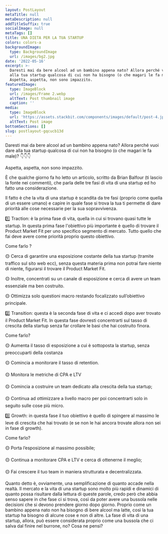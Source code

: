 ```yaml
---
layout: PostLayout
metaTitle: null
metaDescription: null
addTitleSuffix: true
socialImage: null
metaTags: []
title: UNA DIETA PER LA TUA STARTUP
colors: colors-a
backgroundImage:
  type: BackgroundImage
  url: /images/bg2.jpg
date: '2022-05-16'
excerpt: >-
  Daresti mai da bere alcool ad un bambino appena nato? Allora perché vuoi dare
  alla tua startup qualcosa di cui non ha bisogno (o che magari le fa male)?
  Aspetta, aspetta, non sono impazzito.
featuredImage:
  type: ImageBlock
  url: /images/Frame 2.webp
  altText: Post thumbnail image
  caption: ''
media:
  type: ImageBlock
  url: 'https://assets.stackbit.com/components/images/default/post-4.jpeg'
  altText: Post image
bottomSections: []
slug: postlayout-gqcucb13d
---
```

Daresti mai da bere alcool ad un bambino appena nato? Allora perché vuoi dare alla tua startup qualcosa di cui non ha bisogno (o che magari le fa male)? 👇👇👇

Aspetta, aspetta, non sono impazzito.

È che qualche giorno fa ho letto un articolo, scritto da Brian Balfour (ti lascio la fonte nei commenti), che parla delle tre fasi di vita di una startup ed ho fatto una considerazione.

Il fatto è che la vita di una startup è scandita da tre fasi (proprio come quella di un essere umano) e capire in quale fase si trova la tua ti permette di dare priorità alle cose necessarie per la sua sopravvivenza.

1️⃣ Traction: è la prima fase di vita, quella in cui si trovano quasi tutte le startup. In questa prima fase l'obiettivo più importante è quello di trovare il Product Market Fit per uno specifico segmento di mercato. Tutto quello che fai deve avere come priorità proprio questo obiettivo.

Come farlo ?

🟡 Cerca di garantire una esposizione costante della tua startup (tramite traffico sul sito web ecc), senza questa materia prima non potrai fare niente di niente, figurarsi il trovare il Product Market Fit.

🟡 Inoltre, concentrati su un canale di esposizione e cerca di avere un team essenziale ma ben costruito.

🟡 Ottimizza solo questioni macro restando focalizzato sull’obiettivo principale.

2️⃣ Transition: questa è la seconda fase di vita e ci accedi dopo aver trovato il Product Market Fit. In questa fase dovresti concentrarti sul tasso di crescita della startup senza far crollare le basi che hai costruito finora.

Come farlo?

🟡 Aumenta il tasso di esposizione a cui è sottoposta la startup, senza preoccuparti della costanza

🟡 Comincia a monitorare il tasso di retention.

🟡 Monitora le metriche di CPA e LTV

🟡 Comincia a costruire un team dedicato alla crescita della tua startup;

🟡 Continua ad ottimizzare a livello macro per poi concentrarti solo in seguito sulle cose più micro.

3️⃣ Growth: in questa fase il tuo obiettivo è quello di spingere al massimo le leve di crescita che hai trovato (e se non le hai ancora trovate allora non sei in fase di growth).

Come farlo?

🟡 Porta l’esposizione al massimo possibile;

🟡 Continua a monitorare CPA e LTV e cerca di ottenerne il meglio;

🟡 Fai crescere il tuo team in maniera strutturata e decentralizzata.

Quanto detto è, ovviamente, una semplificazione di quanto accade nella realtà. Il mercato e la vita di una startup sono molto più rapidi e dinamici di quanto possa risultare dalla lettura di queste parole, credo però che abbia senso sapere in che fase ci si trova, così da poter avere una bussola nelle decisioni che si devono prendere giorno dopo giorno. Proprio come un bambino appena nato non ha bisogno di bere alcool ma latte, così la tua startup ha bisogno di alcune cose e non di altre. La fase di vita di una startup, allora, può essere considerata proprio come una bussola che ci salva dal finire nel burrone, no? Cosa ne pensi? 
